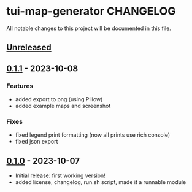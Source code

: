 # tui-map-generator CHANGELOG

All notable changes to this project will be documented in this file.

## [Unreleased]

## [0.1.1] - 2023-10-08

### Features

- added export to png (using Pillow)
- added example maps and screenshot

### Fixes

- fixed legend print formatting (now all prints use rich console)
- fixed json export

## [0.1.0] - 2023-10-07

- Initial release: first working version!
- added license, changelog, run.sh script, made it a runnable module

[Unreleased]: https://github.com/tconbeer/textual-textarea/compare/0.2.0...HEAD

[0.1.1]: https://github.com/HubertReX/tui-map-generator/compare/0.1.0...0.1.1

[0.1.0]: https://github.com/HubertReX/tui-map-generator/compare/88869abc26fa527a1688e9f7526572d846c39d22...0.1.0
